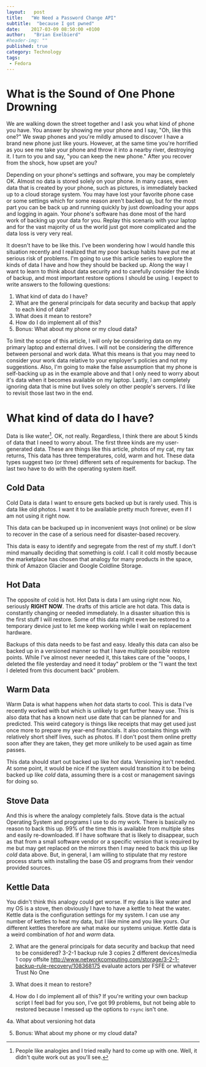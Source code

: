 ```yaml
---
layout:   post
title:   "We Need a Password Change API"
subtitle:  "because I got pwned"
date:    2017-03-09 08:50:00 +0100
author:   "Brian Exelbierd"
#header-img: ""
published: true
category: Technology
tags:
 - Fedora
---
```


# What is the Sound of One Phone Drowning

We are walking down the street together and I ask you what kind of phone you have.  You answer by showing me your phone and I say, "Oh, like this one?"  We swap phones and you're mildly amused to discover I have a brand new phone just like yours.  However, at the same time you're horrified as you see me take your phone and throw it into a nearby river, destroying it.  I turn to you and say, "you can keep the new phone."  After you recover from the shock, how upset are you?

Depending on your phone's settings and software, you may be completely OK.  Almost no data is stored solely on your phone.  In many cases, even data that is created by your phone, such as pictures, is immediately backed up to a cloud storage system.  You may have lost your favorite phone case or some settings which for some reason aren't backed up, but for the most part you can be back up and running quickly by just downloading your apps and logging in again.  Your phone's software has done most of the hard work of backing up your data for you.  Replay this scenario with your laptop and for the vast majority of us the world just got more complicated and the data loss is very very real.

It doesn't have to be like this.  I've been wondering how I would handle this situation recently and I realized that my poor backup habits have put me at serious risk of problems.  I'm going to use this article series to explore the kinds of data I have and how they should be backed up.  Along the way I want to learn to think about data security and to carefully consider the kinds of backup, and most important restore options I should be using.  I expect to write answers to the following questions:

1. What kind of data do I have?
2. What are the general principals for data security and backup that apply to each kind of data?
3. What does it mean to restore?
4. How do I do implement all of this?
5. Bonus: What about my phone or my cloud data?

To limit the scope of this article, I will only be considering data on my primary laptop and external drives.  I will not be considering the difference between personal and work data.  What this means is that you may need to consider your work data relative to your employer's policies and not my suggestions.  Also, I'm going to make the false assumption that my phone is self-backing up as in the example above and that I only need to worry about it's data when it becomes available on my laptop.  Lastly, I am completely ignoring data that is mine but lives solely on other people's servers.  I'd like to revisit those last two in the end.

# What kind of data do I have?

Data is like water[^0].  OK, not really.  Regardless, I think there are about 5 kinds of data that I need to worry about.  The first three kinds are my user-generated data.  These are things like this article, photos of my cat, my tax returns,  This data has three temperatures, cold, warm and hot.  These data types suggest two (or three) different sets of requirements for backup.  The last two have to do with the operating system itself.

[^0]: People like analogies and I tried really hard to come up with one.  Well, it didn't quite work out as you'll see.

## Cold Data

Cold Data is data I want to ensure gets backed up but is rarely used.  This is data like old photos.  I want it to be available pretty much forever, even if I am not using it right now.

This data can be backuped up in inconvenient ways (not online) or be slow to recover in the case of a serious need for disaster-based recovery.

This data is easy to identify and segregate from the rest of my stuff.  I don't mind manually deciding that something is *cold*.  I call it cold mostly because the marketplace has chosen that analogy for many products in the space, think of Amazon Glacier and Google Coldline Storage.

## Hot Data

The opposite of cold is hot.  Hot Data is data I am using right now.  No, seriously **RIGHT NOW**.  The drafts of this article are hot data.  This data is constantly changing or needed immediately.  In a disaster situation this is the first stuff I will restore.  Some of this data might even be restored to a temporary device just to let me keep working while I wait on replacement hardware.

Backups of this data needs to be fast and easy.  Ideally this data can also be backed up in a versioned manner so that I have multiple possible restore points.  While I've almost never needed it, this takes care of the "ooops, I deleted the file yesterday and need it today" problem or the "I want the text I deleted from this document back" problem.

## Warm Data

Warm Data is what happens when *hot* data starts to cool. This is data I've recently worked with but which is unlikely to get further heavy use.  This is also data that has a known next use date that can be planned for and predicted.  This weird category is things like receipts that may get used just once more to prepare my year-end financials.  It also contains things with relatively short shelf lives, such as photos.  If I don't post them online pretty soon after they are taken, they get more unlikely to be used again as time passes.

This data should start out backed up like *hot* data.  Versioning isn't needed.  At some point, it would be nice if the system would transition it to be being backed up like *cold* data, assuming there is a cost or management savings for doing so.

## Stove Data

And this is where the analogy completely fails.  Stove data is the actual Operating System and programs I use to do my work.  There is basically no reason to back this up.  99% of the time this is available from multiple sites and easily re-downloaded.  If I have software that is likely to disappear, such as that from a small software vendor or a specific version that is required by me but may get replaced on the mirrors then I may need to back this up like *cold* data above.  But, in general, I am willing to stipulate that my restore process starts with installing the base OS and programs from their vendor provided sources.

## Kettle Data

You didn't think this analogy could get worse.  If my data is like water and my OS is a stove, then obviously I have to have a kettle to heat the water.  Kettle data is the configuration settings for my system.  I can use any number of kettles to heat my data, but I like mine and you like yours.  Our different kettles therefore are what make our systems unique.  Kettle data is a weird combination of *hot* and *warm* data.

2. What are the general principals for data security and backup that need to be considered?
3-2-1 backup rule
  3 copies
  2 different devices/media
  1 copy offsite
  http://www.networkcomputing.com/storage/3-2-1-backup-rule-recovery/108368175
evaluate actors per FSFE or whatever
Trust No One

3. What does it mean to restore?

4. How do I do implement all of this?
If you're writing your own backup script I feel bad for you son,
I've got 99 problems,
but not being able to restored because I messed up the options to `rsync` isn't one.

4a. What about versioning hot data

5. Bonus: What about my phone or my cloud data?
